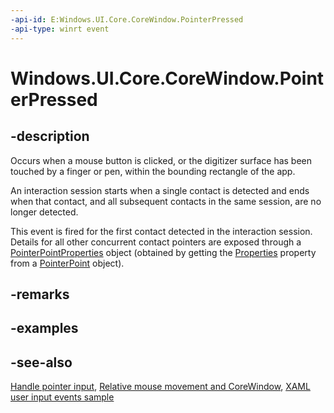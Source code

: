 ```yaml
---
-api-id: E:Windows.UI.Core.CoreWindow.PointerPressed
-api-type: winrt event
---
```


<!-- Event syntax
public event Windows.Foundation.TypedEventHandler PointerPressed<Windows.UI.Core.CoreWindow,  Windows.UI.Core.PointerEventArgs>
-->

# Windows.UI.Core.CoreWindow.PointerPressed

## -description

Occurs when a mouse button is clicked, or the digitizer surface has been touched by a finger or pen, within the bounding rectangle of the app.

An interaction session starts when a single contact is detected and ends when that contact, and all subsequent contacts in the same session, are no longer detected.

This event is fired for the first contact detected in the interaction session. Details for all other concurrent contact pointers are exposed through a [PointerPointProperties](../windows.ui.input/pointerpointproperties.md) object (obtained by getting the [Properties](../windows.ui.input/pointerpoint_properties.md) property from a [PointerPoint](../windows.ui.input/pointerpoint.md) object).

## -remarks

## -examples

## -see-also

[Handle pointer input](https://docs.microsoft.com/windows/uwp/design/input/handle-pointer-input), [Relative mouse movement and CoreWindow](/windows/uwp/gaming/relative-mouse-movement), [XAML user input events sample](https://github.com/microsoftarchive/msdn-code-gallery-microsoft/tree/master/Official%20Windows%20Platform%20Sample/Input%20XAML%20user%20input%20events%20sample)
